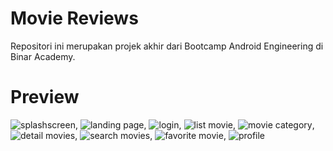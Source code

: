 # Movie Reviews
Repositori ini merupakan projek akhir dari Bootcamp Android Engineering di Binar Academy.
# Preview
![splashscreen](https://user-images.githubusercontent.com/45459922/143533360-22e08854-201f-4d34-94a3-3723e1dac459.png),
![landing page](https://user-images.githubusercontent.com/45459922/143531898-149669a9-932e-4060-bba1-b8463a0db008.png),
![login](https://user-images.githubusercontent.com/45459922/143531933-e65fffdd-120d-4003-8de3-15e3ca513ae6.png),
![list movie](https://user-images.githubusercontent.com/45459922/143531913-5c279913-0d6a-4ebc-abe0-41f2e67487b5.png),
![movie category](https://user-images.githubusercontent.com/45459922/143531952-889d370a-e9ad-4e8c-a5fd-522a51b6e293.png),
![detail movies](https://user-images.githubusercontent.com/45459922/143531876-03b0d84f-d431-47f3-9e68-da6c366a2c68.png),
![search movies](https://user-images.githubusercontent.com/45459922/143531870-3f44890e-1367-4052-ba81-6e4832a3d2c1.png),
![favorite movie](https://user-images.githubusercontent.com/45459922/143532231-eaa469c8-bdc1-4d05-a64a-7625b3e3360b.png),
![profile](https://user-images.githubusercontent.com/45459922/143531865-4fc6efdb-c655-4bd7-9dc4-e953f2da7bfe.jpg)

